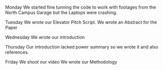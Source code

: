Monday
We started fine tunning the code to work with footages from the North Campus Garage but the Laptops were crashing.


Tuesday
We wrote our Elevator Pitch Script.
We wrote an Abstract for the Paper


Wednesday
We wrote our introduction


Thursday
Our introduction lacked power summary so we wrote it and also references.


Friday
We shoot our video
We wrote our Methodology
